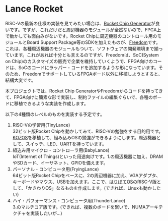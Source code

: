 # Lance Rocket

RISC-Vの最新の仕様の実装を見てみたい場合は、[Rocket Chip Generator](https://github.com/freechipsproject/rocket-chip)が良いです。ですが、これだけだと周辺機器のモジュールが全然ないので、FPGA上で動かしても面白みがないです。Rocket Chipに周辺機器のコントロール用のモジュールとBoard Support Package等のSDKを加えたものが、[Freedom](https://github.com/sifive/freedom)です。これは、各種周辺機器のモジュールもついて、ソフトウェアの開発環境まで揃っています。これがあれば十分とも言えるのですが、Freedomは、SoC(System on Chip)のカスタマイズの販売で企業を維持していくようで、FPGA向けのコードは、SoCのコードにラッパー・コードを追加するような形になっています。そのため、FreedomでサポートしているFPGAボード以外に移植しようとすると、結構大変です。

本プロジェクトでは、Rocket Chip GeneratorやFreedomからコードを持ってきて、FPGA向けに簡素な形で実装し、制約ファイルの編集ぐらいで、各種のボードに移植できるような実装を作成します。

以下の4種類のレベルのものを実装する予定です。

1. RISC-Vの学習用(TinyLance)  
32ビット版Rocket Chipを動かしてみて、RISC-Vの勉強をする目的用です。[KOZOS](http://kozos.jp/kozos/)を移植して、組み込みOSの勉強ができるようにします。周辺機器として、スイッチ、LED、UARTを持っています。
2. 組込み用マイクロ・コントローラ用(BabyLance)  
IoT(Internet of Things)といった用途向けです。1.の周辺機器に加え、DRAMやSDカード、イーサネット、GPIOを備えます。
3. パーソナル・コンピュータ用(FryingLance)  
64ビット版Rocket Chipをベースに、2の周辺機器に加え、VGAアダプタ、キーボードやマウス、USBを加えます。ここで、[はりぼてOS](http://hrb.osask.jp/)のRISC-V版として、「かきわりOS」なるものを作成します。(できれば、Linuxも動かしたい)
4. ハイ・パフォーマンス・コンピュータ用(ThunderLance)  
3.のマルチコア版です。(できれば、複数のボードを繋いで、NUMAアーキテクチャを実装したいが…)



